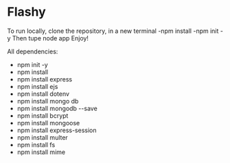 # Flashy

To run locally, clone the repository, in a new terminal
-npm install 
-npm init -y 
Then tupe node app
Enjoy!

All dependencies: 
- npm init -y
- npm install
- npm install express
- npm install ejs
- npm install dotenv
- npm install mongo db
- npm install mongodb --save
- npm install bcrypt
- npm install mongoose
- npm install express-session
- npm install multer
- npm install fs
- npm install mime
